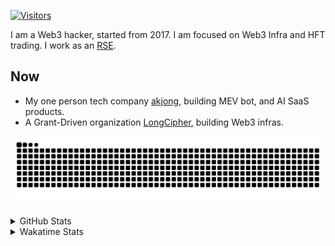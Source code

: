 <!-- markdownlint-disable MD041 MD010 MD033 -->
[![Visitors](https://api.visitorbadge.io/api/daily?path=Akagi201%2FAkagi201&label=Visitors%20Today&countColor=%2337d67a)](https://visitorbadge.io/status?path=Akagi201%2FAkagi201)

I am a Web3 hacker, started from 2017. I am focused on Web3 Infra and HFT trading.
I work as an [RSE](https://us-rse.org/about/what-is-an-rse/).

## Now

* My one person tech company [akjong](https://github.com/akjong), building MEV bot, and AI SaaS products.
* A Grant-Driven organization [LongCipher](https://github.com/longcipher), building Web3 infras.

[![github contribution grid snake animation](https://raw.githubusercontent.com/Akagi201/Akagi201/output/github-contribution-grid-snake.svg#gh-light-mode-only)](https://github.com/Akagi201)

<details>
<summary>GitHub Stats</summary>
  <a href="https://github.com/Akagi201"><img alt="Profile Detail" src="https://raw.githubusercontent.com/Akagi201/Akagi201/master/profile-summary-card-output/dracula/0-profile-details.svg" /></a>
  <a href="https://github.com/Akagi201"><img alt="Github Stats" src="https://raw.githubusercontent.com/Akagi201/Akagi201/master/profile-summary-card-output/dracula/3-stats.svg" /></a>
  <a href="https://github.com/Akagi201"><img alt="Lang By Commits" src="https://raw.githubusercontent.com/Akagi201/Akagi201/master/profile-summary-card-output/dracula/2-most-commit-language.svg" /></a>
</details>

<details>
<summary>Wakatime Stats</summary>
<br>

<!--START_SECTION:waka-->

```txt
From: 29 August 2025 - To: 05 September 2025

Total Time: 18 hrs 25 mins

sh           7 hrs 14 mins   █████████▓░░░░░░░░░░░░░░░   39.33 %
Other        5 hrs 33 mins   ███████▓░░░░░░░░░░░░░░░░░   30.18 %
Rust         3 hrs 17 mins   ████▒░░░░░░░░░░░░░░░░░░░░   17.88 %
Move         47 mins         █░░░░░░░░░░░░░░░░░░░░░░░░   04.28 %
JSON         28 mins         ▓░░░░░░░░░░░░░░░░░░░░░░░░   02.55 %
Python       18 mins         ▒░░░░░░░░░░░░░░░░░░░░░░░░   01.68 %
TOML         14 mins         ▒░░░░░░░░░░░░░░░░░░░░░░░░   01.33 %
Markdown     13 mins         ▒░░░░░░░░░░░░░░░░░░░░░░░░   01.19 %
TypeScript   7 mins          ░░░░░░░░░░░░░░░░░░░░░░░░░   00.66 %
MDX          7 mins          ░░░░░░░░░░░░░░░░░░░░░░░░░   00.66 %
```

<!--END_SECTION:waka-->

</details>
